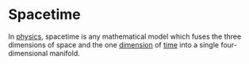 # Spacetime

In [physics](physics.md), spacetime is any mathematical model which fuses the three dimensions of space and the one [dimension](dimension.md) of [time](time.md) into a single four-dimensional manifold.
